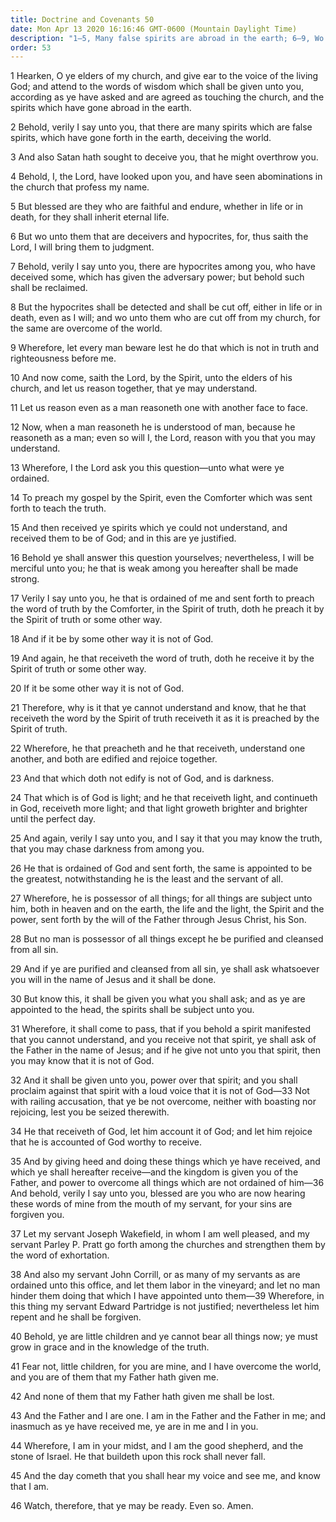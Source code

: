 ```yaml
---
title: Doctrine and Covenants 50
date: Mon Apr 13 2020 16:16:46 GMT-0600 (Mountain Daylight Time)
description: "1–5, Many false spirits are abroad in the earth; 6–9, Wo unto the hypocrites and those who are cut off from the Church; 10–14, Elders are to preach the gospel by the Spirit; 15–22, Both preachers and hearers need to be enlightened by the Spirit; 23–25, That which doth not edify is not of God; 26–28, The faithful are possessors of all things; 29–36, The prayers of the purified are answered; 37–46, Christ is the Good Shepherd and the Stone of Israel."
order: 53
---
```


1 Hearken, O ye elders of my church, and give ear to the voice of the living God; and attend to the words of wisdom which shall be given unto you, according as ye have asked and are agreed as touching the church, and the spirits which have gone abroad in the earth.

2 Behold, verily I say unto you, that there are many spirits which are false spirits, which have gone forth in the earth, deceiving the world.

3 And also Satan hath sought to deceive you, that he might overthrow you.

4 Behold, I, the Lord, have looked upon you, and have seen abominations in the church that profess my name.

5 But blessed are they who are faithful and endure, whether in life or in death, for they shall inherit eternal life.

6 But wo unto them that are deceivers and hypocrites, for, thus saith the Lord, I will bring them to judgment.

7 Behold, verily I say unto you, there are hypocrites among you, who have deceived some, which has given the adversary power; but behold such shall be reclaimed.

8 But the hypocrites shall be detected and shall be cut off, either in life or in death, even as I will; and wo unto them who are cut off from my church, for the same are overcome of the world.

9 Wherefore, let every man beware lest he do that which is not in truth and righteousness before me.

10 And now come, saith the Lord, by the Spirit, unto the elders of his church, and let us reason together, that ye may understand.

11 Let us reason even as a man reasoneth one with another face to face.

12 Now, when a man reasoneth he is understood of man, because he reasoneth as a man; even so will I, the Lord, reason with you that you may understand.

13 Wherefore, I the Lord ask you this question—unto what were ye ordained.

14 To preach my gospel by the Spirit, even the Comforter which was sent forth to teach the truth.

15 And then received ye spirits which ye could not understand, and received them to be of God; and in this are ye justified.

16 Behold ye shall answer this question yourselves; nevertheless, I will be merciful unto you; he that is weak among you hereafter shall be made strong.

17 Verily I say unto you, he that is ordained of me and sent forth to preach the word of truth by the Comforter, in the Spirit of truth, doth he preach it by the Spirit of truth or some other way.

18 And if it be by some other way it is not of God.

19 And again, he that receiveth the word of truth, doth he receive it by the Spirit of truth or some other way.

20 If it be some other way it is not of God.

21 Therefore, why is it that ye cannot understand and know, that he that receiveth the word by the Spirit of truth receiveth it as it is preached by the Spirit of truth.

22 Wherefore, he that preacheth and he that receiveth, understand one another, and both are edified and rejoice together.

23 And that which doth not edify is not of God, and is darkness.

24 That which is of God is light; and he that receiveth light, and continueth in God, receiveth more light; and that light groweth brighter and brighter until the perfect day.

25 And again, verily I say unto you, and I say it that you may know the truth, that you may chase darkness from among you.

26 He that is ordained of God and sent forth, the same is appointed to be the greatest, notwithstanding he is the least and the servant of all.

27 Wherefore, he is possessor of all things; for all things are subject unto him, both in heaven and on the earth, the life and the light, the Spirit and the power, sent forth by the will of the Father through Jesus Christ, his Son.

28 But no man is possessor of all things except he be purified and cleansed from all sin.

29 And if ye are purified and cleansed from all sin, ye shall ask whatsoever you will in the name of Jesus and it shall be done.

30 But know this, it shall be given you what you shall ask; and as ye are appointed to the head, the spirits shall be subject unto you.

31 Wherefore, it shall come to pass, that if you behold a spirit manifested that you cannot understand, and you receive not that spirit, ye shall ask of the Father in the name of Jesus; and if he give not unto you that spirit, then you may know that it is not of God.

32 And it shall be given unto you, power over that spirit; and you shall proclaim against that spirit with a loud voice that it is not of God—33 Not with railing accusation, that ye be not overcome, neither with boasting nor rejoicing, lest you be seized therewith.

34 He that receiveth of God, let him account it of God; and let him rejoice that he is accounted of God worthy to receive.

35 And by giving heed and doing these things which ye have received, and which ye shall hereafter receive—and the kingdom is given you of the Father, and power to overcome all things which are not ordained of him—36 And behold, verily I say unto you, blessed are you who are now hearing these words of mine from the mouth of my servant, for your sins are forgiven you.

37 Let my servant Joseph Wakefield, in whom I am well pleased, and my servant Parley P. Pratt go forth among the churches and strengthen them by the word of exhortation.

38 And also my servant John Corrill, or as many of my servants as are ordained unto this office, and let them labor in the vineyard; and let no man hinder them doing that which I have appointed unto them—39 Wherefore, in this thing my servant Edward Partridge is not justified; nevertheless let him repent and he shall be forgiven.

40 Behold, ye are little children and ye cannot bear all things now; ye must grow in grace and in the knowledge of the truth.

41 Fear not, little children, for you are mine, and I have overcome the world, and you are of them that my Father hath given me.

42 And none of them that my Father hath given me shall be lost.

43 And the Father and I are one. I am in the Father and the Father in me; and inasmuch as ye have received me, ye are in me and I in you.

44 Wherefore, I am in your midst, and I am the good shepherd, and the stone of Israel. He that buildeth upon this rock shall never fall.

45 And the day cometh that you shall hear my voice and see me, and know that I am.

46 Watch, therefore, that ye may be ready. Even so. Amen.
